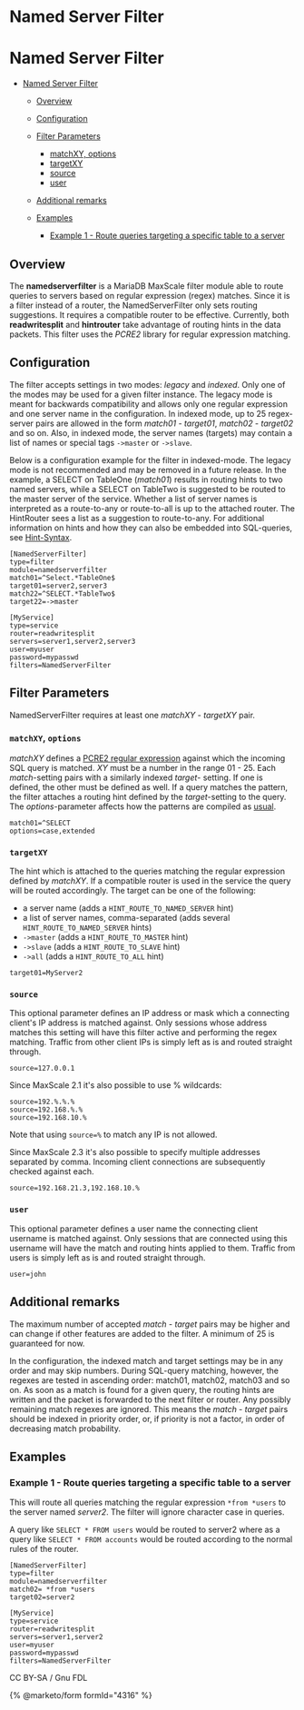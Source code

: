 
# Named Server Filter

# Named Server Filter




* [Named Server Filter](#named-server-filter)

  * [Overview](#overview)
  * [Configuration](#configuration)
  * [Filter Parameters](#filter-parameters)

    * [matchXY, options](#matchxy-options)
    * [targetXY](#targetxy)
    * [source](#source)
    * [user](#user)
  * [Additional remarks](#additional-remarks)
  * [Examples](#examples)

    * [Example 1 - Route queries targeting a specific table to a server](#example-1-route-queries-targeting-a-specific-table-to-a-server)




## Overview


The **namedserverfilter** is a MariaDB MaxScale filter module able to route
queries to servers based on regular expression (regex) matches. Since it is a
filter instead of a router, the NamedServerFilter only sets routing suggestions.
It requires a compatible router to be effective. Currently, both
**readwritesplit** and **hintrouter** take advantage of routing hints in the
data packets. This filter uses the *PCRE2* library for regular expression
matching.


## Configuration


The filter accepts settings in two modes: *legacy* and *indexed*. Only one of
the modes may be used for a given filter instance. The legacy mode is meant for
backwards compatibility and allows only one regular expression and one server
name in the configuration. In indexed mode, up to 25 regex-server pairs are
allowed in the form *match01* - *target01*, *match02* - *target02* and so on.
Also, in indexed mode, the server names (targets) may contain a list of names or
special tags `->master` or `->slave`.


Below is a configuration example for the filter in indexed-mode. The legacy mode
is not recommended and may be removed in a future release. In the example, a
SELECT on TableOne (*match01*) results in routing hints to two named servers,
while a SELECT on TableTwo is suggested to be routed to the master server of the
service. Whether a list of server names is interpreted as a route-to-any or
route-to-all is up to the attached router. The HintRouter sees a list as a
suggestion to route-to-any. For additional information on hints and how they can
also be embedded into SQL-queries, see
[Hint-Syntax](../maxscale-25-reference/mariadb-maxscale-25-hint-syntax.md).



```
[NamedServerFilter]
type=filter
module=namedserverfilter
match01=^Select.*TableOne$
target01=server2,server3
match22=^SELECT.*TableTwo$
target22=->master

[MyService]
type=service
router=readwritesplit
servers=server1,server2,server3
user=myuser
password=mypasswd
filters=NamedServerFilter
```



## Filter Parameters


NamedServerFilter requires at least one *matchXY* - *targetXY* pair.


### `matchXY`, `options`


*matchXY* defines a
[PCRE2 regular expression](../maxscale-25-getting-started/mariadb-maxscale-25-mariadb-maxscale-configuration-guide.md#regular-expressions)
against which the incoming SQL query is matched. *XY* must be a number in the range
01 - 25. Each *match*-setting pairs with a similarly indexed *target*- setting. If one is
defined, the other must be defined as well. If a query matches the pattern, the filter
attaches a routing hint defined by the *target*-setting to the query. The
*options*-parameter affects how the patterns are compiled as
[usual](../maxscale-25-getting-started/mariadb-maxscale-25-mariadb-maxscale-configuration-guide.md#standard-regular-expression-settings-for-filters).



```
match01=^SELECT
options=case,extended
```



### `targetXY`


The hint which is attached to the queries matching the regular expression defined by
*matchXY*. If a compatible router is used in the service the query will be routed
accordingly. The target can be one of the following:


* a server name (adds a `HINT_ROUTE_TO_NAMED_SERVER` hint)
* a list of server names, comma-separated (adds several
 `HINT_ROUTE_TO_NAMED_SERVER` hints)
* `->master` (adds a `HINT_ROUTE_TO_MASTER` hint)
* `->slave` (adds a `HINT_ROUTE_TO_SLAVE` hint)
* `->all` (adds a `HINT_ROUTE_TO_ALL` hint)



```
target01=MyServer2
```



### `source`


This optional parameter defines an IP address or mask which a connecting
client's IP address is matched against. Only sessions whose address matches this
setting will have this filter active and performing the regex matching. Traffic
from other client IPs is simply left as is and routed straight through.



```
source=127.0.0.1
```



Since MaxScale 2.1 it's also possible to use % wildcards:



```
source=192.%.%.%
source=192.168.%.%
source=192.168.10.%
```



Note that using `source=%` to match any IP is not allowed.


Since MaxScale 2.3 it's also possible to specify multiple addresses separated
by comma. Incoming client connections are subsequently checked against each.



```
source=192.168.21.3,192.168.10.%
```



### `user`


This optional parameter defines a user name the connecting client username is
matched against. Only sessions that are connected using this username will have
the match and routing hints applied to them. Traffic from users is simply left
as is and routed straight through.



```
user=john
```



## Additional remarks


The maximum number of accepted *match* - *target* pairs may be higher and can
change if other features are added to the filter. A minimum of 25 is guaranteed
for now.


In the configuration, the indexed match and target settings may be in any order
and may skip numbers. During SQL-query matching, however, the regexes are tested
in ascending order: match01, match02, match03 and so on. As soon as a match is
found for a given query, the routing hints are written and the packet is
forwarded to the next filter or router. Any possibly remaining match regexes are
ignored. This means the *match* - *target* pairs should be indexed in priority
order, or, if priority is not a factor, in order of decreasing match
probability.


## Examples


### Example 1 - Route queries targeting a specific table to a server


This will route all queries matching the regular expression `*from *users` to
the server named *server2*. The filter will ignore character case in queries.


A query like `SELECT * FROM users` would be routed to server2 where as a query
like `SELECT * FROM accounts` would be routed according to the normal rules of
the router.



```
[NamedServerFilter]
type=filter
module=namedserverfilter
match02= *from *users
target02=server2

[MyService]
type=service
router=readwritesplit
servers=server1,server2
user=myuser
password=mypasswd
filters=NamedServerFilter
```



CC BY-SA / Gnu FDL


{% @marketo/form formId="4316" %}
